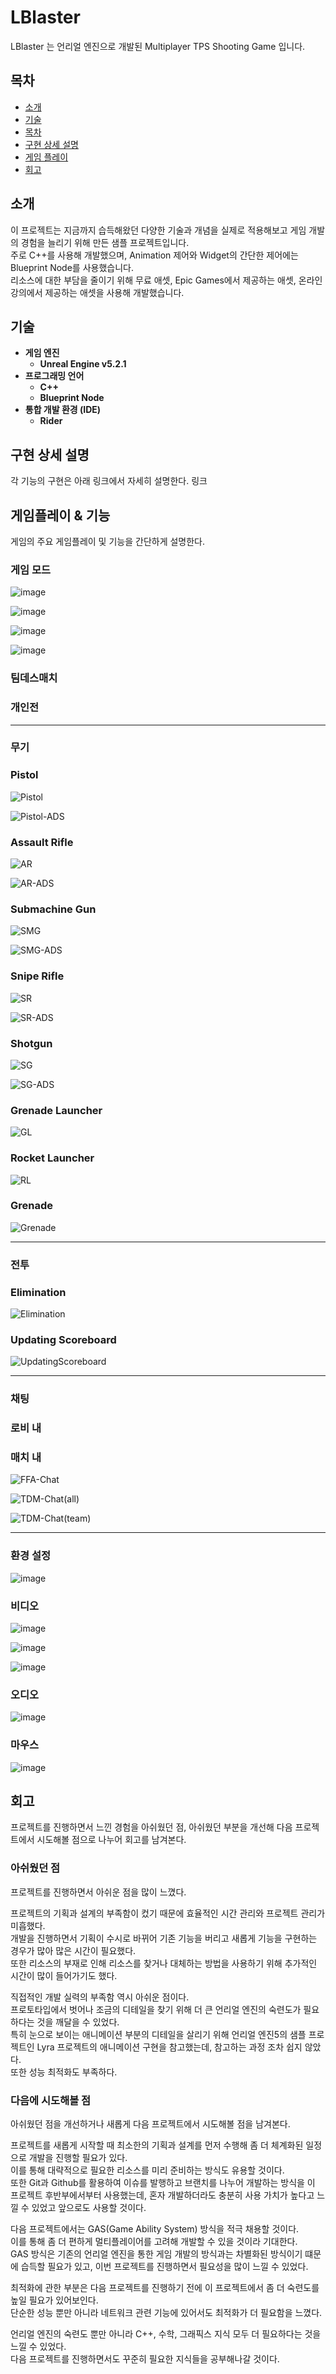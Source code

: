 # LBlaster
LBlaster 는 언리얼 엔진으로 개발된 Multiplayer TPS Shooting Game 입니다.  

## 목차
- [소개](#소개)
- [기술](#기술)
- [목차](#목차)
- [구현 상세 설명](#구현-상세-설명)
- [게임 플레이](#게임-플레이)
- [회고](#회고)

## 소개

이 프로젝트는 지금까지 습득해왔던 다양한 기술과 개념을 실제로 적용해보고 게임 개발의 경험을 늘리기 위해 만든 샘플 프로젝트입니다.  
주로 C++를 사용해 개발했으며, Animation 제어와 Widget의 간단한 제어에는 Blueprint Node를 사용했습니다.  
리소스에 대한 부담을 줄이기 위해 무료 애셋, Epic Games에서 제공하는 애셋, 온라인 강의에서 제공하는 애셋을 사용해 개발했습니다.

## 기술

- **게임 엔진**
    - **Unreal Engine v5.2.1**
- **프로그래밍 언어**
  - **C++**
  - **Blueprint Node**
- **통합 개발 환경 (IDE)**
  - **Rider**

## 구현 상세 설명
각 기능의 구현은 아래 링크에서 자세히 설명한다.
링크

## 게임플레이 & 기능
게임의 주요 게임플레이 및 기능을 간단하게 설명한다.

### 게임 모드
![image](https://github.com/user-attachments/assets/66d0a604-b9e8-4a3e-84e8-42a3a94301c4)

![image](https://github.com/user-attachments/assets/37c035b3-9446-4bee-8cc7-46ad54baf57c)

![image](https://github.com/user-attachments/assets/bc6cdb30-3fa5-4816-8ba9-ff37b9933b52)

![image](https://github.com/user-attachments/assets/c6692598-1267-4933-9c91-b14d8928888b)

### 팀데스매치

### 개인전

---
### 무기

### Pistol
![Pistol](https://github.com/user-attachments/assets/bdd16482-818f-498f-ad9c-edf19fc3a832)

![Pistol-ADS](https://github.com/user-attachments/assets/041d9547-980f-46a4-8f90-a706159cd6e4)

### Assault Rifle
![AR](https://github.com/user-attachments/assets/df7196e8-15c0-4203-a85a-5afd9523e275)

![AR-ADS](https://github.com/user-attachments/assets/811d076c-1aa6-4078-895e-2ae2c1610c3c)

### Submachine Gun
![SMG](https://github.com/user-attachments/assets/25e56ad9-c111-4e74-9eeb-205a30ace1d4)

![SMG-ADS](https://github.com/user-attachments/assets/e4e4a7bd-9644-42ef-8818-11dee3ca1f5e)

### Snipe Rifle
![SR](https://github.com/user-attachments/assets/587557da-2486-46ae-a481-0518a41252bb)

![SR-ADS](https://github.com/user-attachments/assets/88a897ff-6f16-4623-a4c4-c01522b2d9e6)

### Shotgun
![SG](https://github.com/user-attachments/assets/34584d6b-50fe-4074-8dcd-7f8682968b76)

![SG-ADS](https://github.com/user-attachments/assets/ca74cca6-4f47-46d9-85fe-fa758dcdb868)

### Grenade Launcher
![GL](https://github.com/user-attachments/assets/718db3a8-2146-4b8b-9795-1fe77f6d6905)

### Rocket Launcher
![RL](https://github.com/user-attachments/assets/83dfe1ac-610a-4d5a-9630-d0ba8ea9d1d3)

### Grenade
![Grenade](https://github.com/user-attachments/assets/6ceb73a4-41e1-4cba-bc49-b3e527c087f6)

---
### 전투

### Elimination
![Elimination](https://github.com/user-attachments/assets/aed9e8cc-5096-434c-a8ed-75b50e1b0ac2)

### Updating Scoreboard
![UpdatingScoreboard](https://github.com/user-attachments/assets/1f5686ac-3afc-49c5-bb68-d834db3616c5)

---
### 채팅

### 로비 내


### 매치 내
![FFA-Chat](https://github.com/user-attachments/assets/fd1f7b93-2ef3-4373-ac41-4c9ba8a15b1d)

![TDM-Chat(all)](https://github.com/user-attachments/assets/066e78dd-0403-4e37-8c98-25269b41007e)

![TDM-Chat(team)](https://github.com/user-attachments/assets/043f3fab-b1a8-46bc-8728-e1ac31a06f8f)

---
### 환경 설정
![image](https://github.com/user-attachments/assets/704e1393-eaef-484c-a5bf-516a05fe8f6e)

### 비디오
![image](https://github.com/user-attachments/assets/521c4ab8-b933-46cf-968a-ba5cadb53be0)

![image](https://github.com/user-attachments/assets/f9a63161-1c3d-4001-a6c5-db38639a8ab6)

![image](https://github.com/user-attachments/assets/d7e85831-cc2b-4ed8-acdf-0bae66334fa0)

### 오디오
![image](https://github.com/user-attachments/assets/fb315fbc-3803-4fa0-8d48-59f2b8a16768)

### 마우스
![image](https://github.com/user-attachments/assets/8d4f97c6-7700-4fd2-85cc-a2be952642f0)


## 회고
프로젝트를 진행하면서 느낀 경험을 아쉬웠던 점, 아쉬웠던 부분을 개선해 다음 프로젝트에서 시도해볼 점으로 나누어 회고를 남겨본다.  

### 아쉬웠던 점
프로젝트를 진행하면서 아쉬운 점을 많이 느꼈다.  

프로젝트의 기획과 설계의 부족함이 컸기 때문에 효율적인 시간 관리와 프로젝트 관리가 미흡했다.  
개발을 진행하면서 기획이 수시로 바뀌어 기존 기능을 버리고 새롭게 기능을 구현하는 경우가 많아 많은 시간이 필요했다.  
또한 리소스의 부재로 인해 리소스를 찾거나 대체하는 방법을 사용하기 위해 추가적인 시간이 많이 들어가기도 했다.  

직접적인 개발 실력의 부족함 역시 아쉬운 점이다.  
프로토타입에서 벗어나 조금의 디테일을 찾기 위해 더 큰 언리얼 엔진의 숙련도가 필요하다는 것을 깨달을 수 있었다.  
특히 눈으로 보이는 애니메이션 부분의 디테일을 살리기 위해 언리얼 엔진5의 샘플 프로젝트인 Lyra 프로젝트의 애니메이션 구현을 참고했는데, 참고하는 과정 조차 쉽지 않았다.  
또한 성능 최적화도 부족하다.

### 다음에 시도해볼 점
아쉬웠던 점을 개선하거나 새롭게 다음 프로젝트에서 시도해볼 점을 남겨본다.  

프로젝트를 새롭게 시작할 때 최소한의 기획과 설계를 먼저 수행해 좀 더 체계화된 일정으로 개발을 진행할 필요가 있다.  
이를 통해 대략적으로 필요한 리소스를 미리 준비하는 방식도 유용할 것이다.  
또한 Git과 Github를 활용하여 이슈를 발행하고 브랜치를 나누어 개발하는 방식을 이 프로젝트 후반부에서부터 사용했는데, 혼자 개발하더라도 충분히 사용 가치가 높다고 느낄 수 있었고 앞으로도 사용할 것이다.  

다음 프로젝트에서는 GAS(Game Ability System) 방식을 적극 채용할 것이다.  
이를 통해 좀 더 편하게 멀티플레이어를 고려해 개발할 수 있을 것이라 기대한다.  
GAS 방식은 기존의 언리얼 엔진을 통한 게임 개발의 방식과는 차별화된 방식이기 떄문에 습득할 필요가 있고, 이번 프로젝트를 진행하면서 필요성을 많이 느낄 수 있었다.  

최적화에 관한 부분은 다음 프로젝트를 진행하기 전에 이 프로젝트에서 좀 더 숙련도를 높일 필요가 있어보인다.  
단순한 성능 뿐만 아니라 네트워크 관련 기능에 있어서도 최적화가 더 필요함을 느꼈다.
 
언리얼 엔진의 숙련도 뿐만 아니라 C++, 수학, 그래픽스 지식 모두 더 필요하다는 것을 느낄 수 있었다.  
다음 프로젝트를 진행하면서도 꾸준히 필요한 지식들을 공부해나갈 것이다.
